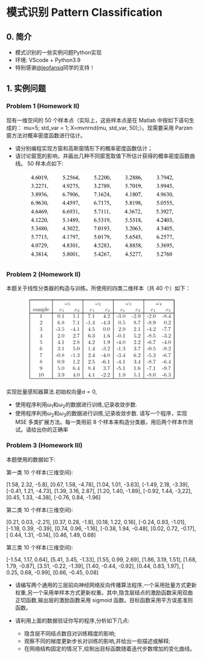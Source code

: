 # 模式识别 Pattern Classification
## 0. 简介
* 模式识别的一些实例问题Python实现
* 环境: VScode + Python3.9
* 特别感谢[@leofansq](https://github.com/leofansq)同学的支持！
## 1. 实例问题
### Problem 1 (Homework II)
现有一维空间的 50 个样本点（实际上，这些样本点是在 Matlab 中按如下语句生成的：
mu=5; std_var = 1; X=mvnrnd(mu, std_var, 50);）。现需要采用 Parzen 窗方法对概率密度函数进行估计。
* 请分别编程实现方窗和高斯窗情形下的概率密度函数估计；
* 请讨论窗宽的影响，并画出几种不同窗宽取值下所估计获得的概率密度函数曲线。
50 样本点如下:

<div align=center>
    <img src="./Homework_2/problem_1.png" width='400'>
</div>

### Problem 2 (Homework II)
本题关于线性分类器的构造与训练。所使用的四类二维样本（共 40 个）如下：

<div align=center>
    <img src="./Homework_2/problem_2.png" width='400'>
</div>

实现批量感知器算法.初始权向量$a = 0$,
* 使用程序利用$\omega_1$和$\omega_2$的数据进行训练,记录收敛步数.
* 使用程序利用$\omega_2$和$\omega_3$的数据进行训练,记录收敛步数.
请写一个程序，实现 MSE 多类扩展方法。每一类用前 8 个样本来构造分类器，用后两个样本作测试。请给出你的正确率



### Problem 3 (Homework III)

本题使用的数据如下:

第一类 10 个样本(三维空间):

[1.58, 2.32, -5.8], [0.67, 1.58, -4.78], [1.04, 1.01, -3.63], [-1.49, 2.18, -3.39], [-0.41, 1.21, -4.73],
[1.39, 3.16, 2.87], [1.20, 1.40, -1.89], [-0.92, 1.44, -3,22], [0.45, 1.33, -4.38], [-0.76, 0.84, -1.96]

第二类 10 个样本(三维空间):

[0.21, 0.03, -2.21], [0.37, 0.28, -1.8], [0.18, 1.22, 0.16], [-0.24, 0.93, -1.01], [-1.18, 0.39, -0.39],
[0.74, 0.96, -1.16], [-0.38, 1.94, -0.48], [0.02, 0.72, -0.17], [ 0.44, 1.31, -0.14], [0.46, 1.49, 0.68]

第三类 10 个样本(三维空间):

[-1.54, 1.17, 0.64], [5.41, 3.45, -1.33], [1.55, 0.99, 2.69], [1.86, 3.19, 1.51], [1.68, 1.79, -0.87],
[3.51, -0.22, -1.39], [1.40, -0.44, -0.92], [0.44, 0.83, 1.97], [ 0.25, 0.68, -0.99], [0.66, -0.45, 0.08]

* 请编写两个通用的三层前向神经网络反向传播算法程序,一个采用批量方式更新权重,另一个采用单样本方式更新权重。其中,隐含层结点的激励函数采用双曲正切函数,输出层的激励函数采用 sigmoid 函数。目标函数采用平方误差准则函数。

* 请利用上面的数据验证你写的程序,分析如下几点:
  * 隐含层不同结点数目对训练精度的影响;
  * 观察不同的梯度更新步长对训练的影响,并给出一些描述或解释;
  * 在网络结构固定的情况下,绘制出目标函数随着迭代步数增加的变化曲线。
